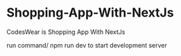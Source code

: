 # Shopping-App-With-NextJs
CodesWear is Shopping App With NextJs

run command/ npm run dev to start development server
